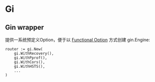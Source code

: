 # Gi



## Gin wrapper

提供一系统预定义Option，便于以 [Functional Option](https://dave.cheney.net/2014/10/17/functional-options-for-friendly-apis) 方式创建 gin.Engine:

```
router := gi.New(
    gi.WithRecovery(),
    gi.WithPprof(),
    gi.WithCors(),
    gi.WithHSTS(),
    ...
)

```
